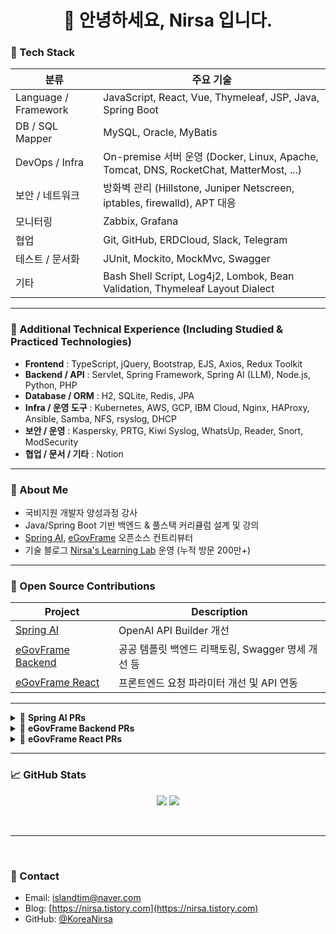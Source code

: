 <h1 align="center">👋 안녕하세요, Nirsa 입니다.</h1>

### 🔧 Tech Stack

| 분류 | 주요 기술 |
|------|-----------|
| Language / Framework | JavaScript, React, Vue, Thymeleaf, JSP, Java, Spring Boot |
| DB / SQL Mapper | MySQL, Oracle, MyBatis |
| DevOps / Infra | On-premise 서버 운영 (Docker, Linux, Apache, Tomcat, DNS, RocketChat, MatterMost, ...) |
| 보안 / 네트워크 | 방화벽 관리 (Hillstone, Juniper Netscreen, iptables, firewalld), APT 대응 |
| 모니터링 | Zabbix, Grafana |
| 협업 |  Git, GitHub, ERDCloud, Slack, Telegram |   
| 테스트 / 문서화 | JUnit, Mockito, MockMvc, Swagger
| 기타 |  Bash Shell Script, Log4j2, Lombok, Bean Validation, Thymeleaf Layout Dialect |

---


### 🧩 Additional Technical Experience (Including Studied & Practiced Technologies)

- **Frontend** : TypeScript, jQuery, Bootstrap, EJS, Axios, Redux Toolkit  
- **Backend / API** : Servlet, Spring Framework, Spring AI (LLM), Node.js, Python, PHP
- **Database / ORM** : H2, SQLite, Redis, JPA  
- **Infra / 운영 도구** : Kubernetes, AWS, GCP, IBM Cloud, Nginx, HAProxy, Ansible, Samba, NFS, rsyslog, DHCP  
- **보안 / 운영** : Kaspersky, PRTG, Kiwi Syslog, WhatsUp, Reader, Snort, ModSecurity 
- **협업 / 문서 / 기타** : Notion

---


### 📌 About Me

-  국비지원 개발자 양성과정 강사
-  Java/Spring Boot 기반 백엔드 & 풀스택 커리큘럼 설계 및 강의
-  [Spring AI](https://github.com/spring-projects/spring-ai), [eGovFrame](https://github.com/eGovFramework) 오픈소스 컨트리뷰터
-  기술 블로그 [Nirsa's Learning Lab](https://nirsa.tistory.com) 운영 (누적 방문 200만+)

---

### 🧩 Open Source Contributions

| Project | Description |
|---------|-------------|
| [Spring AI](https://github.com/spring-projects/spring-ai/pull/3654) | OpenAI API Builder 개선 |
| [eGovFrame Backend](https://github.com/Nirsa-Dev/egovframe-template-simple-backend) | 공공 템플릿 백엔드 리팩토링, Swagger 명세 개선 등 |
| [eGovFrame React](https://github.com/Nirsa-Dev/egovframe-template-simple-react) | 프론트엔드 요청 파라미터 개선 및 API 연동 |

---

<details>
<summary>📌 <strong>Spring AI PRs</strong></summary>

- [#3654](https://github.com/spring-projects/spring-ai/pull/3654) : (Refactor) `OpenAiApi.Builder#apiKey(String)` 메서드의 중복 null 체크 제거

</details>

<details>
<summary>📌 <strong>eGovFrame Backend PRs</strong></summary>

- [#72](https://github.com/eGovFramework/egovframe-template-simple-backend/pull/72) : pageIndex 파라미터 처리 누락 이슈 해결  
- [#73](https://github.com/eGovFramework/egovframe-template-simple-backend/pull/73) : 게시판 관리 컨트롤러 및 공통 유틸 개선  
- [#74](https://github.com/eGovFramework/egovframe-template-simple-backend/pull/74) : 요청/응답 구조 개선  
- [#78](https://github.com/eGovFramework/egovframe-template-simple-backend/pull/78) : 패키지 구조 개선 및 Controller 책임 분리  
- [#79](https://github.com/eGovFramework/egovframe-template-simple-backend/pull/79) : Swagger 명확화, 구조 개선 및 버그 수정  
- [#80](https://github.com/eGovFramework/egovframe-template-simple-backend/pull/80) : 게시글 삭제 기능 구조 변경  

</details>

<details>
<summary>📌 <strong>eGovFrame React PRs</strong></summary>

- [#67](https://github.com/eGovFramework/egovframe-template-simple-react/pull/67) : 어드민 공지사항 게시글 삭제 시 atchFileId 포함하여 API 호출하도록 수정

</details>

---

### 📈 GitHub Stats

<p align="center">
  <img src="https://github-readme-stats.vercel.app/api?username=KoreaNirsa&show_icons=true&theme=tokyonight" />
  <img src="https://github-readme-stats.vercel.app/api/top-langs/?username=KoreaNirsa&layout=compact" />
</p>

<br>

---

<br>

### 💬 Contact

-  Email: [islandtim@naver.com](islandtim@naver.com)
-  Blog: [https://nirsa.tistory.com](https://nirsa.tistory.com)
-  GitHub: [@KoreaNirsa](https://github.com/KoreaNirsa)
